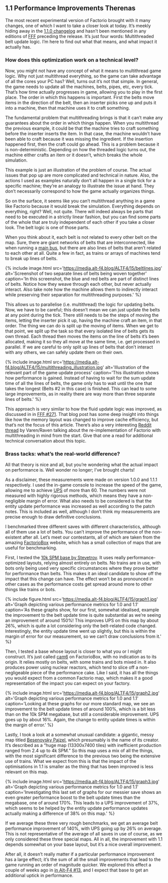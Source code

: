 ## 1.1 Performance Improvements <author>Therenas</author>

The most recent experimental version of Factorio brought with it many changes, one of which I want to take a closer look at today. It’s meekly hiding away in the [1.1.0 changelog](https://forums.factorio.com/viewtopic.php?p=521942#p521942) and hasn’t been mentioned in any editions of [FFF](https://factorio.com/blog/) preceding the release. It’s just four words: Multithreaded belt update logic. I’m here to find out what that means, and what impact it actually has.

### How does this optimization work on a technical level?

Now, you might not have any concept of what it means to multithread game logic. Why not just multithread everything, so the game can take advantage of all the cores your PC has? Well, turns out it’s not that simple. In general, the game needs to update all the machines, belts, pipes, etc, every tick. That’s how time actually progresses in game, allowing you to play in the first place. The order in which this happens is important. First the belts move items in the direction of the belt, then an inserter picks one up and puts it into a machine, then that machine uses it to craft something.

The fundamental problem that multithreading brings is that it can’t make any guarantees about the order in which things happen. When you multithread the previous example, it could be that the machine tries to craft something before the inserter inserts the item. In that case, the machine wouldn’t have been able to craft because it was missing the ingredient. If the insertion happened first, then the craft could go ahead. This is a problem because it is non-deterministic. Depending on how the threaded logic turns out, the machine either crafts an item or it doesn’t, which breaks the whole simulation.

This example is just an illustration of the problem of course. The actual issues that pop up are more complicated and technical in nature. Also, the actions I used as examples naturally don’t all happen in a single tick for a specific machine; they’re an analogy to illustrate the issue at hand. They don’t necessarily correspond to how the game actually organizes things.

So on the surface, it seems like you can’t multithread anything in a game like Factorio because it would break the simulation. Everything depends on everything, right? Well, not quite. There will indeed always be parts that need to be executed in a strictly linear fashion, but you can find some parts of the whole that are truly independent of each other if you take a closer look. The belt logic is one of those parts.

When you think about it, each belt is not related to every other belt on the map. Sure, there are giant networks of belts that are interconnected, like when running a [main bus](https://wiki.factorio.com/Tutorial:Main_bus), but there are also lines of belts that aren’t related to each other at all. Quite a few in fact, as trains or arrays of machines tend to break up lines of belts.

{% include image.html src='https://media.alt-f4.blog/ALTF4/15/beltlines.jpg' alt='Screenshot of two separate lines of belts being woven together' caption='In this screenshot, the blue and red belts are part of distinct lines of belts. Notice how they weave through each other, but never actually interact. Also take note how the machine allows them to indirectly interact while preserving their separation for multithreading purposes.' %}

This allows us to parallelise (i.e. multithread) the logic for updating belts. Now, we have to be careful; this doesn’t mean we can just update the belts at any point during the tick. There still needs to be the steps of moving the items, letting the inserter pick it up, having the machine craft an item, in that order. The thing we can do is split up the moving of items. When we get to that point, we split up the task so that every isolated line of belts gets its own thread. Each thread then moves the items on the line of belts it’s been allocated, making it so they all move at the same time, i.e. get processed in parallel. If we are careful to only split up lines of belts that don’t interact with any others, we can safely update them on their own.

{% include image.html src='https://media.alt-f4.blog/ALTF4/15/multithreading_illustration.jpg' alt='Illustration of the relevant part of the game update process' caption='This illustration shows how performance is gained. Instead of having to wait for the sum update time of all the lines of belts, the game only has to wait until the one that takes the longest (Belts #2 in this case) is finished. This can lead to some large improvements, as in reality there are way more than three separate lines of belts.' %}

This approach is very similar to how the fluid update logic was improved, as discussed in in [FFF #271](https://factorio.com/blog/post/fff-271). That blog post has some deep insight into things like how the memory layout was changed to improve cache efficiency, but that’s not the focus of this article. There’s also a very interesting [Reddit thread](https://www.reddit.com/r/factorio/comments/jizq1b/i_programmed_factorio_from_scratch_multithreaded/) by Varen/Raven talking about the re-implementation of Factorio with multithreading in mind from the start. Give that one a read for additional technical conversation about this topic.

### Brass tacks: what’s the real-world difference?

All that theory is nice and all, but you’re wondering what the actual impact on performance is. Well wonder no longer; I’ve brought charts!

As a disclaimer, these measurements were made on version 1.0.0 and 1.1.1 respectively. I used the in-game console to increase the speed of the game, allowing me to achieve [UPS](https://www.reddit.com/r/factorio/comments/5dmura/can_someone_explain_ups/) of more than 60. The numbers were not measured with highly rigorous methods, which means they have a non-negligible margin of error. What also needs to be considered is that the entity update performance was increased as well according to the patch notes. This is included as well, although I don’t think my measurements are precise enough to draw definitive conclusions.

I benchmarked three different saves with different characteristics, although all of them use a lot of belts. You can’t improve the performance of the non-existent after all. Let’s meet our contestants, all of which are taken from the amazing [FactorioBox](https://factoriobox.1au.us) website, which has a small collection of maps that are useful for benchmarking.

First, I tested the [10k SPM base by Stevetrov](https://www.reddit.com/r/factorio/comments/bdkrwz/10k_spm_belt_megabase_benchmarked_83ups_with_way/). It uses really performance-optimized layouts, relying almost entirely on belts. No trains are in use, with bots only being used very specific circumstances where they prove better for performance than belts. This makes it an ideal candidate to show off the impact that this change can have. The effect won’t be as pronounced in other cases as the performance costs get spread around more to other things like trains or bots.

{% include figure.html src='https://media.alt-f4.blog/ALTF4/15/graph1.jpg' alt='Graph depicting various performance metrics for 1.0 and 1.1' caption='As these graphs show, for our first, somewhat idealised, example the improvement to the belt update time is quite substantial as we’re seeing an improvement of around 150%! This improves UPS on this map by about 26%, which is quite a lot considering only the belt-related code changed. Interestingly, the entity update time went up slightly, but this is within the margin of error for our measurement, so we can’t draw conclusions from it.' %}

Then, I tested a base whose layout is closer to what you or I might construct. It’s just called [cam6](https://factoriobox.1au.us/map/info/da5d1a5a8c66638254f5ddaa1d90f1084ba2b00f28888abc83e5bfef4d3b4cd1) on FactorioBox, with no indication as to its origin. It relies mostly on belts, with some trains and bots mixed in. It also produces power using nuclear reactors, which tend to slice off a non-negligeable piece of the performance cake. Like I said, it has all the things you would expect from a common Factorio map, which makes it a good representation of the impact you can expect on your factory.

{% include image.html src='https://media.alt-f4.blog/ALTF4/15/graph2.jpg' alt='Graph depicting various performance metrics for 1.0 and 1.1' caption='Looking at these graphs for our more standard map, we see an improvement to the belt update times of around 100%, which is a bit less than on the 10k SPM megabase, but still a considerable improvement. UPS goes up by about 16%. Again, the change to entity update times is within the margin of error.' %}

Lastly, I took a look at a somewhat unusual candidate: a gigantic, messy map titled [Besenovsky Pajzel](https://factoriobox.1au.us/map/info/06fde508f4db1afd18ae17903af1dd830a50ecf7af342afef3df99ee00c3b6bc), which presumably is the name of its creator. It’s described as a “huge map (13300x7400 tiles) with inefficient production ranged from 2.4 up to 4k SPM.” So this map uses a mix of all the things, with the most significant difference to the previous two being the extensive use of trains. What we expect from this is that the impact of the optimisations in 1.1 is smaller as the thing that has been improved is less relevant on this map.

{% include image.html src='https://media.alt-f4.blog/ALTF4/15/graph3.jpg' alt='Graph depicting various performance metrics for 1.0 and 1.1' caption='Investigating this last set of graphs for our messier save shows an even greater performance boost to the belt update times than the megabase, one of around 170%. This leads to a UPS improvement of 37%, which seems to be helped by the entity update performance updates actually making a difference of 38% on this map.' %}

If we average these three very rough benchmarks, we get an average belt performance improvement of 140%, with UPS going up by 26% on average. This is not representative of the average of all saves in use of course, as we only considered these three special maps. All in all, the improvement with 1.1 depends somewhat on your base layout, but it’s a nice overall improvement.

After all, it doesn’t really matter if a particular performance improvement has a large effect; it’s the sum of all the small improvements that lead to the game running an order of magnitude quicker. We explored this effect a couple of weeks ago in [in Alt-F4 #13](https://alt-f4.blog/ALTF4-13/#running-the-factory-in-10), and I expect that base to get an additional uptick in performance.

